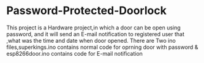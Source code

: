 # Password-Protected-Doorlock
This project is a Hardware project,in which a door can be open using password, and it will send an E-mail notification to registered user that ,what was the time and date when door opened.
There are Two ino files,superkings.ino contains normal code for oprning door with password & esp8266door.ino contains code for E-mail notification
